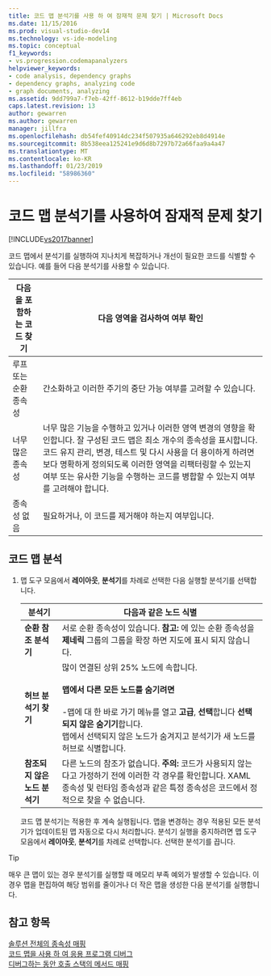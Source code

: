 ```yaml
---
title: 코드 맵 분석기를 사용 하 여 잠재적 문제 찾기 | Microsoft Docs
ms.date: 11/15/2016
ms.prod: visual-studio-dev14
ms.technology: vs-ide-modeling
ms.topic: conceptual
f1_keywords:
- vs.progression.codemapanalyzers
helpviewer_keywords:
- code analysis, dependency graphs
- dependency graphs, analyzing code
- graph documents, analyzing
ms.assetid: 9dd799a7-f7eb-42ff-8612-b19dde7ff4eb
caps.latest.revision: 13
author: gewarren
ms.author: gewarren
manager: jillfra
ms.openlocfilehash: db54fef40914dc234f507935a646292eb8d4914e
ms.sourcegitcommit: 8b538eea125241e9d6d8b7297b72a66faa9a4a47
ms.translationtype: MT
ms.contentlocale: ko-KR
ms.lasthandoff: 01/23/2019
ms.locfileid: "58986360"
---
```

# <a name="find-potential-problems-using-code-map-analyzers"></a>코드 맵 분석기를 사용하여 잠재적 문제 찾기
[!INCLUDE[vs2017banner](../includes/vs2017banner.md)]

코드 맵에서 분석기를 실행하여 지나치게 복잡하거나 개선이 필요한 코드를 식별할 수 있습니다. 예를 들어 다음 분석기를 사용할 수 있습니다.  
  
|**다음을 포함하는 코드 찾기**|**다음 영역을 검사하여 여부 확인**|  
|-------------------------------|--------------------------------------------|  
|루프 또는 순환 종속성|간소화하고 이러한 주기의 중단 가능 여부를 고려할 수 있습니다.|  
|너무 많은 종속성|너무 많은 기능을 수행하고 있거나 이러한 영역 변경의 영향을 확인합니다. 잘 구성된 코드 맵은 최소 개수의 종속성을 표시합니다. 코드 유지 관리, 변경, 테스트 및 다시 사용을 더 용이하게 하려면 보다 명확하게 정의되도록 이러한 영역을 리팩터링할 수 있는지 여부 또는 유사한 기능을 수행하는 코드를 병합할 수 있는지 여부를 고려해야 합니다.|  
|종속성 없음|필요하거나, 이 코드를 제거해야 하는지 여부입니다.|  
  
## <a name="analyze-code-maps"></a>코드 맵 분석  
  
1. 맵 도구 모음에서 **레이아웃**, **분석기**를 차례로 선택한 다음 실행할 분석기를 선택합니다.  
  
   |**분석기**|**다음과 같은 노드 식별**|  
   |------------------|--------------------------------|  
   |**순환 참조 분석기**|서로 순환 종속성이 있습니다. **참고:**  에 있는 순환 종속성을 **제네릭** 그룹의 그룹을 확장 하면 지도에 표시 되지 않습니다.|  
   |**허브 분석기 찾기**|많이 연결된 상위 25% 노드에 속합니다.<br /><br /> **맵에서 다른 모든 노드를 숨기려면**<br /><br /> -맵에 대 한 바로 가기 메뉴를 열고 **고급**, **선택**합니다 **선택 되지 않은 숨기기**합니다.<br />     맵에서 선택되지 않은 노드가 숨겨지고 분석기가 새 노드를 허브로 식별합니다.|  
   |**참조되지 않은 노드 분석기**|다른 노드의 참조가 없습니다. **주의:**  코드가 사용되지 않는다고 가정하기 전에 이러한 각 경우를 확인합니다. XAML 종속성 및 런타임 종속성과 같은 특정 종속성은 코드에서 정적으로 찾을 수 없습니다.|  
  
   코드 맵 분석기는 적용한 후 계속 실행됩니다. 맵을 변경하는 경우 적용된 모든 분석기가 업데이트된 맵 자동으로 다시 처리합니다. 분석기 실행을 중지하려면 맵 도구 모음에서 **레이아웃**, **분석기**를 차례로 선택합니다. 선택한 분석기를 끕니다.  
  
> [!TIP]
>  매우 큰 맵이 있는 경우 분석기를 실행할 때 메모리 부족 예외가 발생할 수 있습니다. 이 경우 맵을 편집하여 해당 범위를 줄이거나 더 작은 맵을 생성한 다음 분석기를 실행합니다.  
  
## <a name="see-also"></a>참고 항목  
 [솔루션 전체의 종속성 매핑](../modeling/map-dependencies-across-your-solutions.md)   
 [코드 맵을 사용 하 여 응용 프로그램 디버그](../modeling/use-code-maps-to-debug-your-applications.md)   
 [디버그하는 동안 호출 스택의 메서드 매핑](../debugger/map-methods-on-the-call-stack-while-debugging-in-visual-studio.md)
